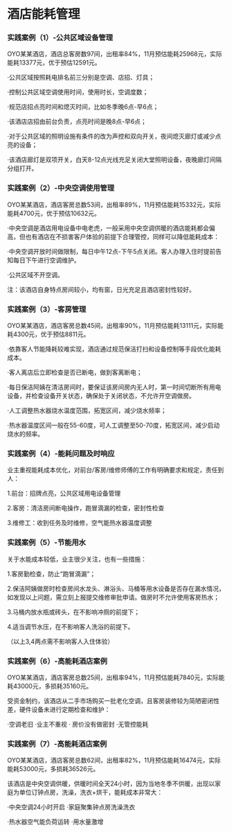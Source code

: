 # 酒店能耗管理

### 实践案例（1）-公共区域设备管理

OYO某某酒店，酒店总客房数97间，出租率84%，11月预估能耗25968元，实际能耗13377元，优于预估12591元。

·公共区域按照耗电排名前三分别是空调、店招、灯具；

·控制公共区域空调使用时间，使用时长，空调度数；

·规范店招点亮时间和熄灭时间，比如冬季晚6点-早6点；

·该酒店店招由前台负责，点亮时间是晚8点-早6点；

·对于公共区域的照明设施有条件的改为声控和双向开关，夜间熄灭廊灯或减少点亮的设备；

·该酒店廊灯是双项开关，白天8-12点光线充足关闭大堂照明设备，夜晚廊灯间隔分组打开。

### 实践案例（2）-中央空调使用管理

OYO某某酒店，酒店客房总数53间，出租率89%，11月预估能耗15332元，实际能耗4700元，优于预估10632元。

·中央空调是酒店用电设备中电老虎，一般采用中央空调供暖的酒店能耗都会偏高，但也有酒店在不损害客户体验的前提下合理管控，同样可以降低能耗成本：

·中央空调开放时间做限制，每日中午12点-下午5点关闭。客人办理入住时提前告知每日下午进行空调维护。

·公共区域不开空调。

注：该酒店自身特点房间较小，均有窗，日光充足且酒店密封性较好。

### 实践案例（3）-客房管理

OYO某某酒店，酒店客房总数45间，出租率90%，11月预估能耗13111元，实际能耗4300元，优于预估8811元。

·依靠客人节能降耗较难实现，酒店通过规范保洁打扫和设备控制等手段优化能耗成本。

·客人离店后立即检查是否已断电，做到客离断电；

·每日保洁阿姨在清洁房间时，要保证该房间房内无人时，第一时间切断所有用电设备，并检查设备开关状态，确保处于关闭状态，不允许开空调做房。

·人工调整热水器烧水温度范围，拓宽区间，减少烧水频率；

·热水器温度区间一般在55-60度，可人工调整至50-70度，拓宽区间，减少启动烧水的频率。

### 实践案例（4）-能耗问题及时响应

业主重视能耗成本优化，对前台/客房/维修师傅的工作有明确要求和规定，责任到人：

1.前台：招牌点亮，公共区域用电设备管理

2.客房：清洁房间断电操作，跑冒滴漏的检查，密封性检查

3.维修工：收到任务及时维修，空气能热水器温度调整

### 实践案例（5）-节能用水

关于水能成本较低，业主很少关注，也有一些措施：

1.客房勤检查，防止“跑冒滴漏”；

2.保洁阿姨做房时检查房间水龙头、淋浴头、马桶等用水设备是否存在漏水情况，如发现以上问题，需立刻上报提交维修审批申请。做房时不允许使用客房热水；

3.马桶内放水瓶或砖头，在不影响冲厕的前提下；

4.适当调节水压，在不影响客人洗浴的前提下。

（以上3,4两点需不影响客人入住体验）

### 实践案例（6）-高能耗酒店案例

OYO某某酒店，酒店客房总数25间，出租率94%，11月预估能耗7840元，实际能耗43000元，多损耗35160元。

受资金制约，该酒店从二手市场购买一批老化空调，且客房装修较为简陋密闭性差，硬件设备未进行定期检查和维护：

·空调老旧       ·业主不重视     · 房价没有做密封       ·无管控能耗

### 实践案例（7）-高能耗酒店案例

OYO某某酒店，酒店客房总数62间，出租率82%，11月预估能耗16474元，实际能耗53000元，多损耗36526元。

该酒店是中央空调供暖，供暖时间全天24小时，因为当地冬季不供暖，出现以家庭为单位订钟点房，洗澡，洗衣+烘干，能耗成本非常大：

·中央空调24小时开启         ·家庭聚集钟点房洗澡洗衣

·热水器空气能负荷运转     ·用水量激增





#### 

